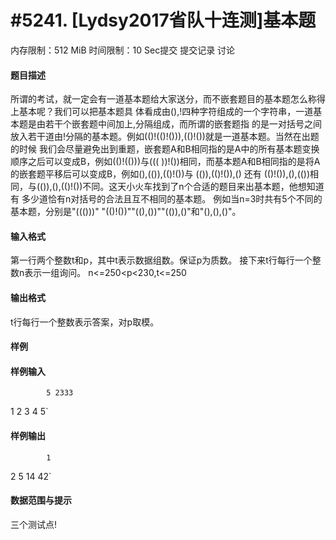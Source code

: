 
# #5241. [Lydsy2017省队十连测]基本题
内存限制：512 MiB 时间限制：10 Sec提交 提交记录 讨论
#### 题目描述
所谓的考试，就一定会有一道基本题给大家送分，而不嵌套题目的基本题怎么称得上基本呢？我们可以把基本题具
体看成由(),!四种字符组成的一个字符串，一道基本题是由若干个嵌套题中间加上,分隔组成，而所谓的嵌套题指
的是一对括号之间放入若干道由!分隔的基本题。例如(()!(()!())),(()!())就是一道基本题。当然在出题的时候
我们会尽量避免出到重题，嵌套题A和B相同指的是A中的所有基本题变换顺序之后可以变成B，例如(()!(()))与(((
))!())相同，而基本题A和B相同指的是将A的嵌套题平移后可以变成B，例如(),(()),(()!())与 (()),(()!()),()
还有 (()!()),(),(())相同，与(()),(),(()!())不同。这天小火车找到了n个合适的题目来出基本题，他想知道有
多少道恰有n对括号的合法且互不相同的基本题。
例如当n=3时共有5个不同的基本题，分别是"((()))" "(()!())""((),())""(()),()"和"(),(),()"。

#### 输入格式
第一行两个整数t和p，其中t表示数据组数。保证p为质数。
接下来t行每行一个整数n表示一组询问。
n<=250<p<230,t<=250

#### 输出格式
t行每行一个整数表示答案，对p取模。

#### 样例

#### 样例输入

			5 2333
1
2
3
4
5`
#### 样例输出

			1
2
5
14
42`
#### 数据范围与提示

三个测试点!
